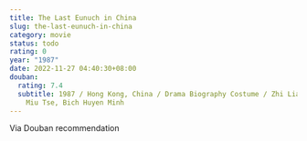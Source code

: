 ```yaml
---
title: The Last Eunuch in China
slug: the-last-eunuch-in-china
category: movie
status: todo
rating: 0
year: "1987"
date: 2022-11-27 04:40:30+08:00
douban:
  rating: 7.4
  subtitle: 1987 / Hong Kong, China / Drama Biography Costume / Zhi Liang Zhang /
    Miu Tse, Bich Huyen Minh
---
```


Via Douban recommendation
